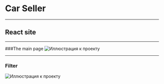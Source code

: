 # Car Seller
____
## React site
____
###The main page
![Иллюстрация к проекту](https://github.com/amandany/CarSeller-React/raw/main/src/img/main.png)
____
### Filter
![Иллюстрация к проекту](https://github.com/amandany/CarSeller-React/raw/main/src/img/filter.png)